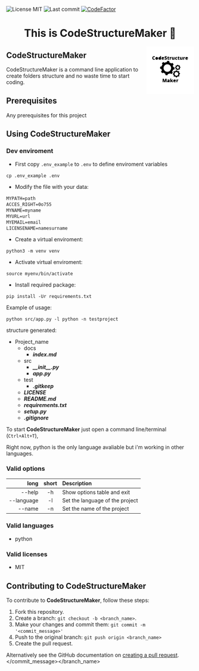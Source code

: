 <!-- start project-info -->
<!--
project_title: CodeStructureMaker
github_project: https://github.com/Radega1993/CodeStructureMaker
license: MIT
icon: img/logo.svg
homepage: https://www.radega.com
license-badge: True
lastcommit-badge: True
codefactor-badge: True
--->

<!-- end project-info -->

<!-- start badges -->

![License MIT](https://img.shields.io/badge/MIT-license-green)
![Last commit](https://img.shields.io/github/last-commit/Radega1993/CodeStructureMaker)
[![CodeFactor](https://www.codefactor.io/repository/github/radega1993/codestructuremaker/badge)](https://www.codefactor.io/repository/github/radega1993/codestructuremaker)
<!-- end badges -->

<!-- start description -->
<h1 align="center">This is <span id="project_title">CodeStructureMaker</span> 👋</h1>
<p>
<a href="https://www.radega.com" id="homepage" rel="nofollow">
<img align="right" height="128" id="icon" src="img/logo.svg" width="128"/>
</a>
</p>
<h2>CodeStructureMaker</h2>
<p><span id="project_title">CodeStructureMaker</span> is a command line application to create folders structure and no waste time to start coding.

<!-- end description -->

<!-- start prerequisites -->
## Prerequisites

Any prerequisites for this project

<!-- end prerequisites -->

<!-- start using -->
## Using <span id="project_title">CodeStructureMaker</span>

### Dev enviroment

- First copy `.env_example` to `.env` to define enviroment variables
```
cp .env_example .env
```

- Modify the file with your data:
```
MYPATH=path
ACCES_RIGHT=0o755
MYNAME=myname
MYURL=url
MYEMAIL=email
LICENSENAME=namesurname
```

- Create a virtual enviroment:
```
python3 -m venv venv
```

- Activate virtual enviroment:
```
source myenv/bin/activate
```

- Install required package:
```
pip install -Ur requirements.txt
```

Example of usage:
```
python src/app.py -l python -n testproject
```

structure generated:

- Project_name
  - docs
    - ***index.md***
  - src
    - ***\_\_init\_\_.py***
    - ***app.py***
  - test
    - ***.gitkeep***
  - ***LICENSE***
  - ***README.md***
  - ***requirements.txt***
  - ***setup.py***
  - ***.gitignore***

To start **<span id="project_title">CodeStructureMaker</span>** just open a command line/terminal (`Ctrl+Alt+T`),

Right now, python is the only language avaliable but i'm working in other languages.

### Valid options

| long | short | Description |
| ---: | :---: | :---------- |
| --help | -h | Show options table and exit |
| --language | -l | Set the language of the project |
| --name | -n | Set the name of the project |


### Valid languages

- python

### Valid licenses

- MIT

<!-- end using -->

<!-- start contributing -->
## Contributing to <span id="project_title">CodeStructureMaker</span>

To contribute to **<span id="project_title">CodeStructureMaker</span>**, follow these steps:

1. Fork this repository.
2. Create a branch: `git checkout -b <branch_name>`.
3. Make your changes and commit them: `git commit -m '<commit_message>'`
4. Push to the original branch: `git push origin <branch_name>`
5. Create the pull request.

Alternatively see the GitHub documentation on [creating a pull request](https://help.github.com/en/github/collaborating-with-issues-and-pull-requests/creating-a-pull-request).
</commit_message></branch_name>

<!-- end contributing -->
